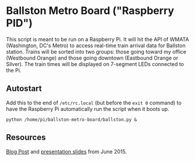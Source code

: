 # Ballston Metro Board ("Raspberry PID")

This script is meant to be run on a Raspberry Pi. It will hit the API of WMATA (Washington, DC's Metro) to access real-time train arrival data for Ballston station. Trains will be sorted into two groups: those going toward my office (Westbound Orange) and those going downtown (Eastbound Orange or Silver). The train times will be displayed on 7-segment LEDs connected to the Pi.

## Autostart

Add this to the end of `/etc/rc.local` (but before the `exit 0` command) to have the Raspberry Pi automatically run the script when it boots up.

```
python /home/pi/ballston-metro-board/ballston.py &
```

## Resources

[Blog Post](http://johnbhall.com/raspberry-pid/) and [presentation slides](https://speakerdeck.com/johnbhall/raspberry-pid) from June 2015.
